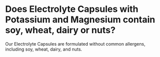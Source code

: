 # Does Electrolyte Capsules with Potassium and Magnesium contain soy, wheat, dairy or nuts?

Our Electrolyte Capsules are formulated without common allergens, including soy, wheat, dairy, and nuts.